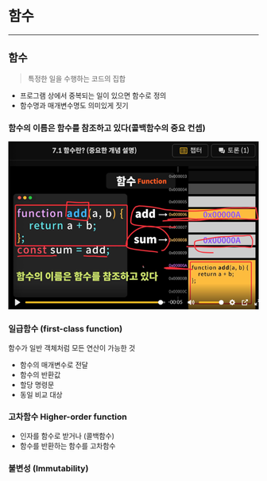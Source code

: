 # 함수
***
## 함수 
> 특정한 일을 수행하는 코드의 집합

- 프로그램 상에서 중복되는 일이 있으면 함수로 정의 
- 함수명과 매개변수명도 의미있게 짓기
### 함수의 이름은 함수를 참조하고 있다(콜백함수의 중요 컨셉)
![img.png](../../../assets/img_function.png)

### 일급함수 (first-class function)
함수가 일반 객체처럼 모든 연산이 가능한 것
- 함수의 매개변수로 전달
- 함수의 반환값
- 할당 명령문
- 동일 비교 대상
### 고차함수 Higher-order function 
- 인자를 함수로 받거나 (콜백함수)
- 함수를 반환하는 함수를 고차함수

### 불변성 (Immutability)

